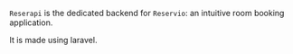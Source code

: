 `Reserapi` is the dedicated backend for `Reservio`: an intuitive room booking application.

It is made using laravel.

